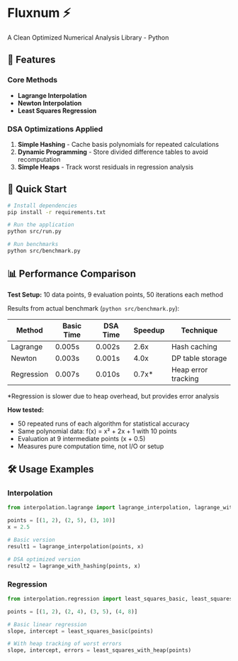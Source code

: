 # Fluxnum ⚡️

A Clean Optimized Numerical Analysis Library - Python

## 🎯 Features

### Core Methods

-   **Lagrange Interpolation**
-   **Newton Interpolation**
-   **Least Squares Regression**

### DSA Optimizations Applied

1. **Simple Hashing** - Cache basis polynomials for repeated calculations
2. **Dynamic Programming** - Store divided difference tables to avoid recomputation
3. **Simple Heaps** - Track worst residuals in regression analysis

## 🚀 Quick Start

```bash
# Install dependencies
pip install -r requirements.txt

# Run the application
python src/run.py

# Run benchmarks
python src/benchmark.py
```

## 📊 Performance Comparison

**Test Setup:** 10 data points, 9 evaluation points, 50 iterations each method

Results from actual benchmark (`python src/benchmark.py`):

| Method     | Basic Time | DSA Time | Speedup | Technique           |
| ---------- | ---------- | -------- | ------- | ------------------- |
| Lagrange   | 0.005s     | 0.002s   | 2.6x    | Hash caching        |
| Newton     | 0.003s     | 0.001s   | 4.0x    | DP table storage    |
| Regression | 0.007s     | 0.010s   | 0.7x\*  | Heap error tracking |

\*Regression is slower due to heap overhead, but provides error analysis

**How tested:**

-   50 repeated runs of each algorithm for statistical accuracy
-   Same polynomial data: f(x) = x² + 2x + 1 with 10 points
-   Evaluation at 9 intermediate points (x + 0.5)
-   Measures pure computation time, not I/O or setup

## 🛠 Usage Examples

### Interpolation

```python
from interpolation.lagrange import lagrange_interpolation, lagrange_with_hashing

points = [(1, 2), (2, 5), (3, 10)]
x = 2.5

# Basic version
result1 = lagrange_interpolation(points, x)

# DSA optimized version
result2 = lagrange_with_hashing(points, x)
```

### Regression

```python
from interpolation.regression import least_squares_basic, least_squares_with_heap

points = [(1, 2), (2, 4), (3, 5), (4, 8)]

# Basic linear regression
slope, intercept = least_squares_basic(points)

# With heap tracking of worst errors
slope, intercept, errors = least_squares_with_heap(points)
```
```
